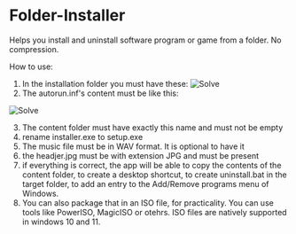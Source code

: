 # Folder-Installer
Helps you install and uninstall software program or game from a folder. No compression.

How to use:
1. In the installation folder you must have these:
![Solve](https://i.ibb.co/RD2Rdm1/contents.png)
2. The autorun.inf's content must be like this:


![Solve](https://i.ibb.co/smTmyDV/autorun.png)

3. The content folder must have exactly this name and must not be empty
4. rename installer.exe to setup.exe
5. The music file must be in WAV format. It is optional to have it
6. the headjer.jpg must be with extension JPG and must be present
7. if everything is correct, the app will be able to copy the contents of the content folder, to create a desktop shortcut, to create uninstall.bat in the target folder, to add an entry to the Add/Remove programs menu of Windows.
8. You can also package that in an ISO file, for practicality. You can use tools like PowerISO, MagicISO or otehrs. ISO files are natively supported in windows 10 and 11.
